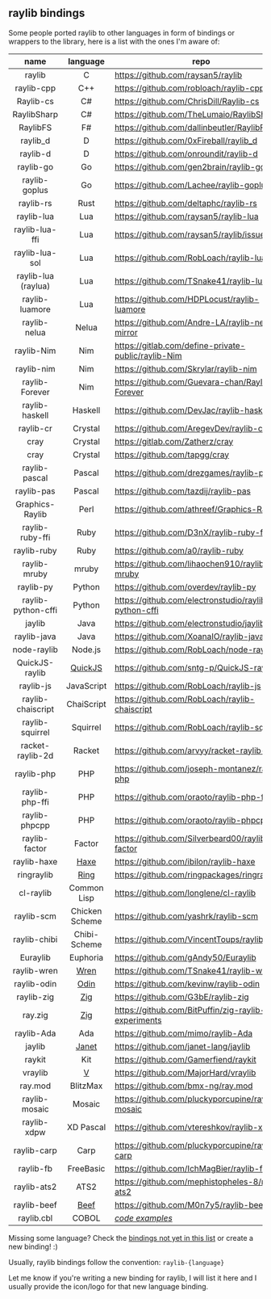 ## raylib bindings

Some people ported raylib to other languages in form of bindings or wrappers to the library, here is a list with the ones I'm aware of:

|  name              | language       | repo                                                                 |
|:------------------:|:--------------:|----------------------------------------------------------------------|
| raylib             | C              | https://github.com/raysan5/raylib                                    |
| raylib-cpp         | C++            | https://github.com/robloach/raylib-cpp                               |
| Raylib-cs          | C#             | https://github.com/ChrisDill/Raylib-cs                               |
| RaylibSharp        | C#             | https://github.com/TheLumaio/RaylibSharp                             |
| RaylibFS           | F#             | https://github.com/dallinbeutler/RaylibFS                            |
| raylib_d           | D              | https://github.com/0xFireball/raylib_d                               |
| raylib-d           | D              | https://github.com/onroundit/raylib-d                                |
| raylib-go          | Go             | https://github.com/gen2brain/raylib-go                               |
| raylib-goplus      | Go             | https://github.com/Lachee/raylib-goplus                              |
| raylib-rs          | Rust           | https://github.com/deltaphc/raylib-rs                                |
| raylib-lua         | Lua            | https://github.com/raysan5/raylib-lua                                |
| raylib-lua-ffi     | Lua            | https://github.com/raysan5/raylib/issues/693                         |
| raylib-lua-sol     | Lua            | https://github.com/RobLoach/raylib-lua-sol                           |
| raylib-lua (raylua)| Lua            | https://github.com/TSnake41/raylib-lua                               |
| raylib-luamore     | Lua            | https://github.com/HDPLocust/raylib-luamore                          |
| raylib-nelua       | Nelua          | https://github.com/Andre-LA/raylib-nelua-mirror                      |
| raylib-Nim         | Nim            | https://gitlab.com/define-private-public/raylib-Nim                  |
| raylib-nim         | Nim            | https://github.com/Skrylar/raylib-nim                                |
| raylib-Forever     | Nim            | https://github.com/Guevara-chan/Raylib-Forever           |
| raylib-haskell     | Haskell        | https://github.com/DevJac/raylib-haskell                             |
| raylib-cr          | Crystal        | https://github.com/AregevDev/raylib-cr                               |
| cray               | Crystal        | https://gitlab.com/Zatherz/cray                                      |
| cray               | Crystal        | https://github.com/tapgg/cray                                        |
| raylib-pascal      | Pascal         | https://github.com/drezgames/raylib-pascal                           |
| raylib-pas         | Pascal         | https://github.com/tazdij/raylib-pas                                 |
| Graphics-Raylib    | Perl           | https://github.com/athreef/Graphics-Raylib                           |
| raylib-ruby-ffi    | Ruby           | https://github.com/D3nX/raylib-ruby-ffi                              |
| raylib-ruby        | Ruby           | https://github.com/a0/raylib-ruby                                    |
| raylib-mruby       | mruby          | https://github.com/lihaochen910/raylib-mruby                         |
| raylib-py          | Python         | https://github.com/overdev/raylib-py                                 |
| raylib-python-cffi | Python         | https://github.com/electronstudio/raylib-python-cffi                 |
| jaylib             | Java           | https://github.com/electronstudio/jaylib/                 |
| raylib-java        | Java           | https://github.com/XoanaIO/raylib-java                               |
| node-raylib        | Node.js        | https://github.com/RobLoach/node-raylib                              |
| QuickJS-raylib     | [QuickJS](https://bellard.org/quickjs/) | https://github.com/sntg-p/QuickJS-raylib   |
| raylib-js          | JavaScript     | https://github.com/RobLoach/raylib-js                                |
| raylib-chaiscript  | ChaiScript     | https://github.com/RobLoach/raylib-chaiscript                        |
| raylib-squirrel    | Squirrel       | https://github.com/RobLoach/raylib-squirrel                          |
| racket-raylib-2d   | Racket         | https://github.com/arvyy/racket-raylib-2d                            |
| raylib-php         | PHP            | https://github.com/joseph-montanez/raylib-php                        |
| raylib-php-ffi     | PHP            | https://github.com/oraoto/raylib-php-ffi                             |
| raylib-phpcpp      | PHP            | https://github.com/oraoto/raylib-phpcpp                              |
| raylib-factor      | Factor         | https://github.com/Silverbeard00/raylib-factor                       |
| raylib-haxe        | [Haxe](https://haxe.org/)           | https://github.com/ibilon/raylib-haxe           |
| ringraylib         | [Ring](http://ring-lang.sourceforge.net/)      | https://github.com/ringpackages/ringraylib     |
| cl-raylib          | Common Lisp    | https://github.com/longlene/cl-raylib                                |
| raylib-scm         | Chicken Scheme | https://github.com/yashrk/raylib-scm                                 |
| raylib-chibi       | Chibi-Scheme   | https://github.com/VincentToups/raylib-chibi                         |
| Euraylib           | Euphoria       | https://github.com/gAndy50/Euraylib                                  |
| raylib-wren        | [Wren](http://wren.io/)           | https://github.com/TSnake41/raylib-wren           |
| raylib-odin        | [Odin](https://odin-lang.org/)           | https://github.com/kevinw/raylib-odin      |
| raylib-zig         | [Zig](https://ziglang.org/)            | https://github.com/G3bE/raylib-zig           |
| ray.zig            | [Zig](https://ziglang.org/)            | https://github.com/BitPuffin/zig-raylib-experiments |
| raylib-Ada         | Ada            | https://github.com/mimo/raylib-Ada                                   |
| jaylib             | [Janet](https://janet-lang.org/)          | https://github.com/janet-lang/jaylib      |
| raykit             | Kit            | https://github.com/Gamerfiend/raykit                                 |
| vraylib            | [V](https://vlang.io/)              | https://github.com/MajorHard/vraylib            |
| ray.mod            | BlitzMax       | https://github.com/bmx-ng/ray.mod                    |
| raylib-mosaic      | Mosaic         | https://github.com/pluckyporcupine/raylib-mosaic     |
| raylib-xdpw        | XD Pascal      | https://github.com/vtereshkov/raylib-xdpw            |
| raylib-carp        | Carp           | https://github.com/pluckyporcupine/raylib-carp       |
| raylib-fb          | FreeBasic      | https://github.com/IchMagBier/raylib-fb              |
| raylib-ats2        | ATS2           | https://github.com/mephistopheles-8/raylib-ats2      |
| raylib-beef        | [Beef](https://www.beeflang.org/)          | https://github.com/M0n7y5/raylib-beef    |
| raylib.cbl         | COBOL          | *[code examples](https://github.com/Martinfx/Cobol/tree/master/OpenCobol/Games/raylib)* |
 
Missing some language? Check the [bindings not yet in this list](https://gist.github.com/raysan5/5764cc5b885183f523fce47f098f3d9b#bindings-not-yet-in-the-official-list) or create a new binding! :)

Usually, raylib bindings follow the convention: `raylib-{language}`

Let me know if you're writing a new binding for raylib, I will list it here and I usually 
provide the icon/logo for that new language binding.
